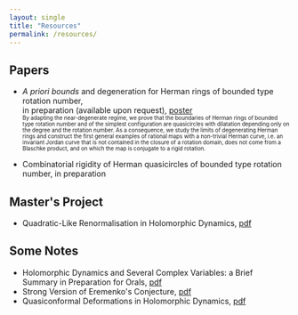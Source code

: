 ```yaml
---
layout: single
title: "Resources"
permalink: /resources/
---
```


## Papers
  * _A priori bounds_ and degeneration for Herman rings of bounded type rotation number,   
  in preparation (available upon request), [poster](https://www.msri.org/ckeditor_assets/attachments/2014/Poster-WRL.pdf)   
  <sub> <sup> By adapting the near-degenerate regime, we prove that the boundaries of Herman rings of bounded type rotation number and of the simplest configuration are quasicircles with dilatation depending only on the degree and the rotation number. As a consequence, we study the limits of degenerating Herman rings and construct the first general examples of rational maps with a non-trivial Herman curve, i.e. an invariant Jordan curve that is not contained in the closure of a rotation domain, does not come from a Blaschke product, and on which the map is conjugate to a rigid rotation. </sup> </sub>    

  * Combinatorial rigidity of Herman quasicircles of bounded type rotation number, in preparation

## Master's Project
  * Quadratic-Like Renormalisation in Holomorphic Dynamics, [pdf](/files/masters-thesis.pdf)

## Some Notes
  * Holomorphic Dynamics and Several Complex Variables: a Brief Summary in Preparation for Orals, [pdf](/files/orals-summary.pdf)
  * Strong Version of Eremenko's Conjecture, [pdf](/files/eremenko-lyubich-class.pdf)
  * Quasiconformal Deformations in Holomorphic Dynamics, [pdf](/files/quasiconformal-deformations.pdf)
